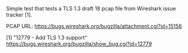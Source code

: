 Simple test that tests a TLS 1.3 draft 18 pcap file from Wireshark issue
tracker [1].

PCAP URL:
  https://bugs.wireshark.org/bugzilla/attachment.cgi?id=15156

[1] "12779 - Add TLS 1.3 support"
https://bugs.wireshark.org/bugzilla/show_bug.cgi?id=12779
